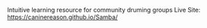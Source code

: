 Intuitive learning resource for community druming groups
Live Site: https://caninereason.github.io/Samba/